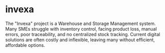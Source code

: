 # invexa
The "Invexa" project is a Warehouse and Storage Management system. Many SMEs struggle with inventory control, facing product loss, manual errors, poor traceability, and no centralized stock tracking. Current digital solutions are often costly and inflexible, leaving many without efficient, affordable options.
